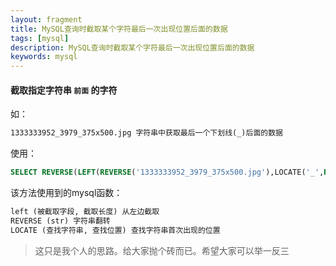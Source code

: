 ```yaml
---
layout: fragment
title: MySQL查询时截取某个字符最后一次出现位置后面的数据
tags: [mysql]
description: MySQL查询时截取某个字符最后一次出现位置后面的数据
keywords: mysql
---
```




#### 截取指定字符串 `前面` 的字符

如：

```tex
1333333952_3979_375x500.jpg 字符串中获取最后一个下划线(_)后面的数据
```

使用：

```sql
SELECT REVERSE(LEFT(REVERSE('1333333952_3979_375x500.jpg'),LOCATE('_',REVERSE('1333333952_3979_375x500.jpg'))-1));
```

该方法使用到的mysql函数：

```tex
left (被截取字段, 截取长度) 从左边截取
REVERSE (str) 字符串翻转
LOCATE (查找字符串, 查找位置) 查找字符串首次出现的位置
```

> 这只是我个人的思路。给大家抛个砖而已。希望大家可以举一反三
